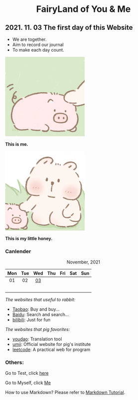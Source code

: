 # <center> FairyLand of  You & Me</center>

## 2021. 11. 03 The first day of this Website

- We are together.
- Aim to record our journal
- To make each day count.

<img src="images/Me.jpeg" alt="Me" style="zoom:25%;" />

**This is me.**

<img src="images/She.jpeg" alt="She" style="zoom:25%;" />

**This is my little honey.**



### **Canlender**

<center>November, 2021</center>

| Mon  | Tue  |        Wed         | Thu  | Fri  | Sat  | Sun  |
| :--: | :--: | :----------------: | :--: | :--: | :--: | :--: |
|  01  |  02  | [03](first_day.md) |      |      |      |      |
|      |      |                    |      |      |      |      |
|      |      |                    |      |      |      |      |
|      |      |                    |      |      |      |      |
|      |      |                    |      |      |      |      |
|      |      |                    |      |      |      |      |



*The websites that useful to rabbit:*

* [Taobao](https://www.taobao.com): Buy and buy...
* [Baidu](https://www.baidu.com): Search and search...
* [bilibili](https://www.bilibili.com): Just for fun

*The websites that pig favorites:*

- [youdao](https://fanyi.youdao.com): Translation tool
- [umji](https://www.ji.sjtu.edu.cn/cn/): Official website for pig's institute
- [leetcode](https://leetcode-cn.com): A practical web for program



### Others:

Go to Test, click [here](test.md)

Go to Myself, click [Me](https://xuleeyoung.github.io/Blogs/)

How to use Markdown? Please refer to [Markdown Tutorial](markdown.html).



